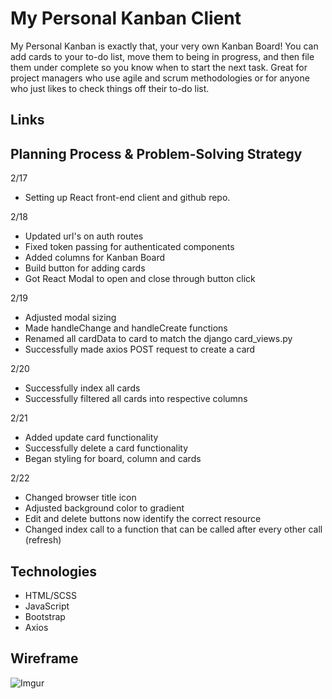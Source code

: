 # My Personal Kanban Client
My Personal Kanban is exactly that, your very own Kanban Board! You can add cards to your to-do list, move them to being in progress, and then file them under complete so you know when to start the next task. Great for project managers who use agile and scrum methodologies or for anyone who just likes to check things off their to-do list.

## Links

## Planning Process & Problem-Solving Strategy
2/17
- Setting up React front-end client and github repo.

2/18
- Updated url's on auth routes
- Fixed token passing for authenticated components
- Added columns for Kanban Board
- Build button for adding cards
- Got React Modal to open and close through button click

2/19
- Adjusted modal sizing
- Made handleChange and handleCreate functions
- Renamed all cardData to card to match the django card_views.py
- Successfully made axios POST request to create a card

2/20
- Successfully index all cards
- Successfully filtered all cards into respective columns

2/21
- Added update card functionality
- Successfully delete a card functionality
- Began styling for board, column and cards

2/22
- Changed browser title icon
- Adjusted background color to gradient
- Edit and delete buttons now identify the correct resource
- Changed index call to a function that can be called after every other call (refresh)


## Technologies
* HTML/SCSS
* JavaScript
* Bootstrap
* Axios

## Wireframe
![Imgur](https://i.imgur.com/ibM7V6R.jpg)
